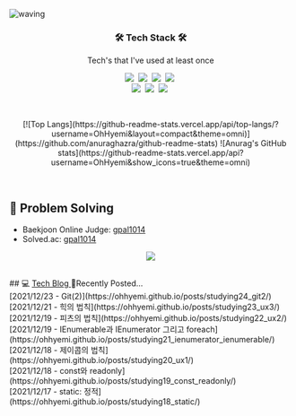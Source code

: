 ![waving](https://capsule-render.vercel.app/api?type=waving&height=200&text=Hyemi%20Oh&fontAlign=80&fontAlignY=40&color=gradient)

<h3 align="center">🛠 Tech Stack 🛠</h3>

<p align="center">Tech's that I've used at least once</p>

<p align="center">
  <img src="https://img.shields.io/badge/C++-00599C?&logo=C%2B%2B&logoColor=white">&nbsp 
  <img src="https://img.shields.io/badge/-C%23-F89B00?logo=Csharp&logoColor=white">&nbsp
  <img src="https://img.shields.io/badge/-Unity-2E2627?logo=Unity&logoColor=white">&nbsp
  <img src="https://img.shields.io/badge/git-FF9900?logo=git&logoColor=white"/>&nbsp
  <br>
  <img src="https://img.shields.io/badge/css-1572B6?logo=css3&logoColor=white"/>&nbsp
  <img src="https://img.shields.io/badge/-HTML5-FF5733?logo=HTML5&logoColor=white">&nbsp
  <img src="https://img.shields.io/badge/-hugo-2FBB92?logo=hugo&logoColor=white">&nbsp
</p>

<br>

<p align="center">
[![Top Langs](https://github-readme-stats.vercel.app/api/top-langs/?username=OhHyemi&layout=compact&theme=omni)](https://github.com/anuraghazra/github-readme-stats)
![Anurag's GitHub stats](https://github-readme-stats.vercel.app/api?username=OhHyemi&show_icons=true&theme=omni) 
</p>

<br>

## 📃 Problem Solving

- Baekjoon Online Judge: [gpal1014](https://www.acmicpc.net/user/gpal1014)
- Solved.ac: [gpal1014](https://solved.ac/profile/gpal1014)

<p align="center">
  <a href="https://solved.ac/profile/gpal1014"><img src="https://github-readme-solvedac-hyp3rflow.vercel.app/api/?handle=gpal1014"></a><br>
</p>

<br>
## 💻 <a href="https://ohhyemi.github.io/"> Tech Blog </a>
📔Recently Posted...
<br>
[2021/12/23 - Git(2)](https://ohhyemi.github.io/posts/studying24_git2/) <br>
[2021/12/21 - 힉의 법칙](https://ohhyemi.github.io/posts/studying23_ux3/) <br>
[2021/12/19 - 피츠의 법칙](https://ohhyemi.github.io/posts/studying22_ux2/) <br>
[2021/12/19 - IEnumerable과 IEnumerator 그리고 foreach](https://ohhyemi.github.io/posts/studying21_ienumerator_ienumerable/) <br>
[2021/12/18 - 제이콥의 법칙](https://ohhyemi.github.io/posts/studying20_ux1/) <br>
[2021/12/18 - const와 readonly](https://ohhyemi.github.io/posts/studying19_const_readonly/) <br>
[2021/12/17 - static: 정적](https://ohhyemi.github.io/posts/studying18_static/) <br>
